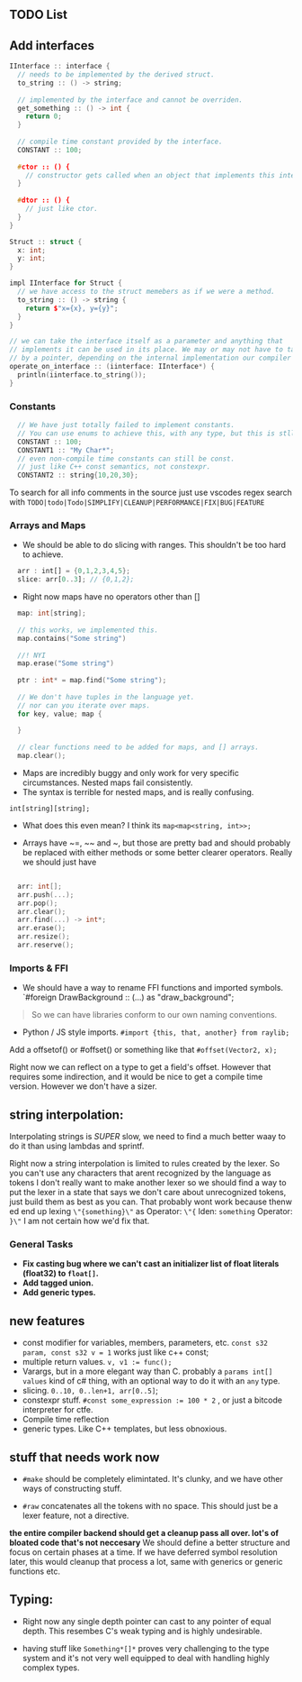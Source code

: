 ## TODO List

## Add interfaces
```cpp
IInterface :: interface {
  // needs to be implemented by the derived struct.
  to_string :: () -> string;
  
  // implemented by the interface and cannot be overriden.
  get_something :: () -> int {
    return 0;
  }
  
  // compile time constant provided by the interface.
  CONSTANT :: 100;
  
  #ctor :: () {
    // constructor gets called when an object that implements this interface gets constructed.
  }
  
  #dtor :: () {
    // just like ctor.
  }
}

Struct :: struct {
  x: int;
  y: int;
}

impl IInterface for Struct {
  // we have access to the struct memebers as if we were a method.
  to_string :: () -> string {
    return $"x={x}, y={y}";
  }
}

// we can take the interface itself as a parameter and anything that
// implements it can be used in its place. We may or may not have to take it
// by a pointer, depending on the internal implementation our compiler provides.
operate_on_interface :: (iinterface: IInterface*) {
  println(iinterface.to_string()); 
}
```

### Constants
```cpp
  // We have just totally failed to implement constants.
  // You can use enums to achieve this, with any type, but this is stll a useful thing to have.
  CONSTANT :: 100;
  CONSTANT1 :: "My Char*";
  // even non-compile time constants can still be const.
  // just like C++ const semantics, not constexpr.
  CONSTANT2 :: string{10,20,30};
```


To search for all info comments in the source just use vscodes regex search with
`TODO|todo|Todo|SIMPLIFY|CLEANUP|PERFORMANCE|FIX|BUG|FEATURE`

### Arrays and Maps

- We should be able to do slicing with ranges.
  This shouldn't be too hard to achieve.
  
```rust
  arr : int[] = {0,1,2,3,4,5};
  slice: arr[0..3]; // {0,1,2};
```

- Right now maps have no operators other than []

```cpp
  map: int[string];
  
  // this works, we implemented this.
  map.contains("Some string")
  
  //! NYI
  map.erase("Some string")
  
  ptr : int* = map.find("Some string");
  
  // We don't have tuples in the language yet.
  // nor can you iterate over maps.
  for key, value; map {
    
  }
  
  // clear functions need to be added for maps, and [] arrays.
  map.clear();
```


- Maps are incredibly buggy and only work for very specific circumstances. Nested maps fail consistently.
- The syntax is terrible for nested maps, and is really confusing.

`int[string][string];` 
- What does this even mean? I think its `map<map<string, int>>;`

- Arrays have ~=, ~~ and ~, but those are pretty bad and should probably be replaced with either methods or some better clearer operators. Really we should just have 

```cpp

  arr: int[];
  arr.push(...);
  arr.pop();
  arr.clear();
  arr.find(...) -> int*;
  arr.erase();
  arr.resize();
  arr.reserve();
```

### Imports & FFI
- We should have a way to rename FFI functions and imported symbols.
`#foreign DrawBackground :: (...) as "draw_background";

> So we can have libraries conform to our own naming conventions.

- Python / JS style imports.
`#import {this, that, another} from raylib;`




Add a offsetof() or #offset() or something like that
`#offset(Vector2, x);`

Right now we can reflect on a type to get a field's offset.
However that requires some indirection, and it would be nice to get a compile time version. However we don't have a sizer.

## string interpolation: 
 Interpolating strings is *SUPER* slow, we need to find a much better waay to do it than using lambdas and sprintf.

 Right now a string interpolation is limited to rules created by the lexer. So you can't use any characters that arent recognized by the language as tokens
 I don't really want to make another lexer so we should find a way to put the lexer in a state that says we don't care about unrecognized tokens, just build them as best as you can. That probably wont work because thenw ed end up lexing `\"{something}\"` as 
  Operator: `\"{`
  Iden: `something`
  Operator: `}\"`
 I am not certain how we'd fix that.


### General Tasks
- **Fix casting bug where we can't cast an initializer list of float literals (float32) to `float[]`.**
- **Add tagged union.**
- **Add generic types.**

## new features
  - const modifier for variables, members, parameters, etc. `const s32 param, const s32 v = 1` works just like c++ const;
  - multiple return values. `v, v1 := func();`
  - Varargs, but in a more elegant way than C. probably a `params int[] values` kind of c# thing, with an optional way to do it with an `any` type.
  - slicing. `0..10, 0..len+1, arr[0..5]`;
  - constexpr stuff. `#const some_expression := 100 * 2` , or just a bitcode interpreter for ctfe.
  - Compile time reflection
  - generic types. Like C++ templates, but less obnoxious.
  
## stuff that needs work now
- `#make` should be completely elimintated. It's clunky, and we have other ways of constructing stuff.

- `#raw` concatenates all the tokens with no space. This should just be a lexer feature, not a directive.

**the entire compiler backend should get a cleanup pass all over. lot's of bloated code that's not neccesary**
  We should define a better structure and focus on certain phases at a time. If we have deferred symbol resolution later,
  this would cleanup that process a lot, same with generics or generic functions etc.
  
## Typing:
- Right now any single depth pointer can cast to any pointer of equal depth. This resembes C's weak typing and is highly undesirable.

- having stuff like `Something*[]*` proves very challenging to the type system and it's not very well equipped to deal with handling highly complex types.



